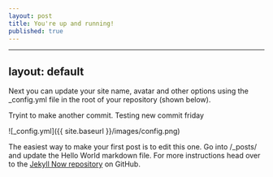 ```yaml
---
layout: post
title: You're up and running!
published: true
---
```

---
layout: default
---


Next you can update your site name, avatar and other options using the _config.yml file in the root of your repository (shown below).

Tryint to make another commit.
Testing new commit friday

![_config.yml]({{ site.baseurl }}/images/config.png)

The easiest way to make your first post is to edit this one. Go into /_posts/ and update the Hello World markdown file. For more instructions head over to the [Jekyll Now repository](https://github.com/barryclark/jekyll-now) on GitHub.
